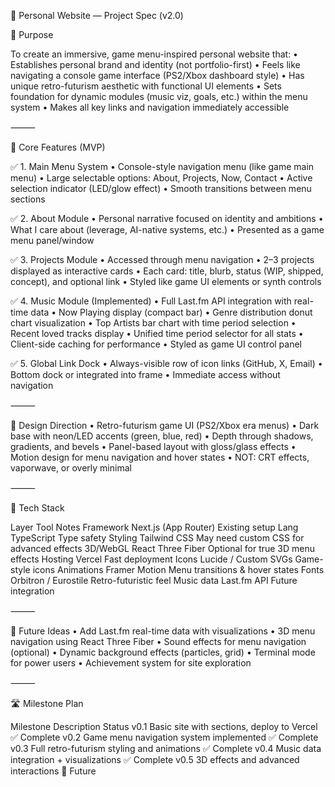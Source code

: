 📘 Personal Website — Project Spec (v2.0)

🧭 Purpose

To create an immersive, game menu-inspired personal website that:
	•	Establishes personal brand and identity (not portfolio-first)
	•	Feels like navigating a console game interface (PS2/Xbox dashboard style)
	•	Has unique retro-futurism aesthetic with functional UI elements
	•	Sets foundation for dynamic modules (music viz, goals, etc.) within the menu system
	•	Makes all key links and navigation immediately accessible

⸻

🧩 Core Features (MVP)

✅ 1. Main Menu System
	•	Console-style navigation menu (like game main menu)
	•	Large selectable options: About, Projects, Now, Contact
	•	Active selection indicator (LED/glow effect)
	•	Smooth transitions between menu sections

✅ 2. About Module
	•	Personal narrative focused on identity and ambitions
	•	What I care about (leverage, AI-native systems, etc.)
	•	Presented as a game menu panel/window

✅ 3. Projects Module
	•	Accessed through menu navigation
	•	2–3 projects displayed as interactive cards
	•	Each card: title, blurb, status (WIP, shipped, concept), and optional link
	•	Styled like game UI elements or synth controls

✅ 4. Music Module (Implemented)
	•	Full Last.fm API integration with real-time data
	•	Now Playing display (compact bar)
	•	Genre distribution donut chart visualization
	•	Top Artists bar chart with time period selection
	•	Recent loved tracks display
	•	Unified time period selector for all stats
	•	Client-side caching for performance
	•	Styled as game UI control panel

✅ 5. Global Link Dock
	•	Always-visible row of icon links (GitHub, X, Email)
	•	Bottom dock or integrated into frame
	•	Immediate access without navigation

⸻

🎨 Design Direction
	•	Retro-futurism game UI (PS2/Xbox era menus)
	•	Dark base with neon/LED accents (green, blue, red)
	•	Depth through shadows, gradients, and bevels
	•	Panel-based layout with gloss/glass effects
	•	Motion design for menu navigation and hover states
	•	NOT: CRT effects, vaporwave, or overly minimal

⸻

🔧 Tech Stack

Layer	Tool	Notes
Framework	Next.js (App Router)	Existing setup
Lang	TypeScript	Type safety
Styling	Tailwind CSS	May need custom CSS for advanced effects
3D/WebGL	React Three Fiber	Optional for true 3D menu effects
Hosting	Vercel	Fast deployment
Icons	Lucide / Custom SVGs	Game-style icons
Animations	Framer Motion	Menu transitions & hover states
Fonts	Orbitron / Eurostile	Retro-futuristic feel
Music data	Last.fm API	Future integration


⸻

🔮 Future Ideas
	•	Add Last.fm real-time data with visualizations
	•	3D menu navigation using React Three Fiber
	•	Sound effects for menu navigation (optional)
	•	Dynamic background effects (particles, grid)
	•	Terminal mode for power users
	•	Achievement system for site exploration

⸻

🛣️ Milestone Plan

Milestone	Description	Status
v0.1	Basic site with sections, deploy to Vercel	✅ Complete
v0.2	Game menu navigation system implemented	✅ Complete
v0.3	Full retro-futurism styling and animations	✅ Complete
v0.4	Music data integration + visualizations	✅ Complete
v0.5	3D effects and advanced interactions	🔮 Future